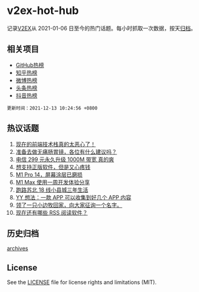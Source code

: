 # v2ex-hot-hub

 记录[V2EX](https://www.v2ex.com/)从 2021-01-06 日至今的热门话题。每小时抓取一次数据，按天[归档](archives)。
 
 ## 相关项目

- [GitHub热榜](https://github.com/snaildev/github-hot-hub)
- [知乎热榜](https://github.com/snaildev/zhihu-hot-hub)
- [微博热榜](https://github.com/snaildev/weibo-hot-hub)
- [头条热榜](https://github.com/snaildev/toutiao-hot-hub)
- [抖音热榜](https://github.com/snaildev/douyin-hot-hub)


 `更新时间：2021-12-13 10:24:56 +0800`

## 热议话题

1. [现在的前端技术栈真的太恶心了！](https://www.v2ex.com/t/821702)
1. [准备去做无痛肠胃镜，各位有什么建议吗？](https://www.v2ex.com/t/821634)
1. [电信 299 元永久升级 1000M 带宽 真的爽](https://www.v2ex.com/t/821649)
1. [想支持正版软件，但是又心疼钱](https://www.v2ex.com/t/821653)
1. [M1 Pro 14，屏幕涂层已磨损](https://www.v2ex.com/t/821673)
1. [M1 Max 使用一周开发体验分享](https://www.v2ex.com/t/821665)
1. [跑路苏北 18 线小县城三年生活](https://www.v2ex.com/t/821635)
1. [YY 想法：一款 APP 可以收集到好几个 APP 内容](https://www.v2ex.com/t/821632)
1. [领了一只小边牧回家，向大家征询一个名字。](https://www.v2ex.com/t/821771)
1. [现在还有哪些 RSS 阅读软件？](https://www.v2ex.com/t/821718)

## 历史归档

[archives](archives)

## License

See the [LICENSE](LICENSE) file for license rights and limitations (MIT).
